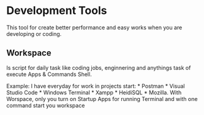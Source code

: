 # Development Tools
This tool for create better performance and easy works when you are developing or coding.



## Workspace
Is script for daily task like coding jobs, enginnering and anythings task of execute Apps & Commands Shell.

Example:
    I have everyday for work in projects start: 
        * Postman
        * Visual Studio Code
        * Windows Terminal
        * Xampp
        * HeidiSQL
        * Mozilla.
With Worspace, only you turn on Startup Apps for running Terminal and with one command start you workspace
